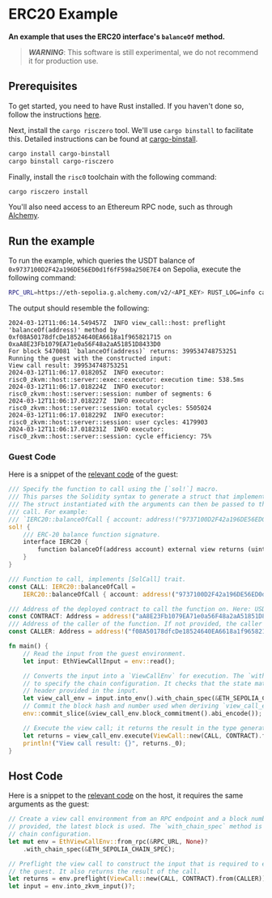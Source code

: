 # ERC20 Example

**An example that uses the ERC20 interface's `balanceOf` method.**

> ***WARNING***: This software is still experimental, we do not recommend it for production use.

## Prerequisites

To get started, you need to have Rust installed. If you haven't done so, follow the instructions [here][install-rust].

Next, install the `cargo risczero` tool. We'll use `cargo binstall` to facilitate this. Detailed instructions can be found at [cargo-binstall].

```bash
cargo install cargo-binstall
cargo binstall cargo-risczero
```

Finally, install the `risc0` toolchain with the following command:

```bash
cargo risczero install
```

You'll also need access to an Ethereum RPC node, such as through [Alchemy](www.alchemy.com).

## Run the example

To run the example, which queries the USDT balance of `0x9737100D2F42a196DE56ED0d1f6fF598a250E7E4` on Sepolia, execute the following command:

```bash
RPC_URL=https://eth-sepolia.g.alchemy.com/v2/<API_KEY> RUST_LOG=info cargo run --release
```

The output should resemble the following:

```text
2024-03-12T11:06:14.549457Z  INFO view_call::host: preflight 'balanceOf(address)' method by 0xf08A50178dfcDe18524640EA6618a1f965821715 on 0xaA8E23Fb1079EA71e0a56F48a2aA51851D8433D0
For block 5470081 `balanceOf(address)` returns: 399534748753251
Running the guest with the constructed input:
View call result: 399534748753251
2024-03-12T11:06:17.018205Z  INFO executor: risc0_zkvm::host::server::exec::executor: execution time: 538.5ms
2024-03-12T11:06:17.018224Z  INFO executor: risc0_zkvm::host::server::session: number of segments: 6
2024-03-12T11:06:17.018227Z  INFO executor: risc0_zkvm::host::server::session: total cycles: 5505024
2024-03-12T11:06:17.018229Z  INFO executor: risc0_zkvm::host::server::session: user cycles: 4179903
2024-03-12T11:06:17.018231Z  INFO executor: risc0_zkvm::host::server::session: cycle efficiency: 75%
```

### Guest Code

Here is a snippet of the [relevant code](./methods/guest/src/main.rs) of the guest:

```rust
/// Specify the function to call using the [`sol!`] macro.
/// This parses the Solidity syntax to generate a struct that implements the [SolCall] trait.
/// The struct instantiated with the arguments can then be passed to the [ViewCall] to execute the
/// call. For example:
/// `IERC20::balanceOfCall { account: address!("9737100D2F42a196DE56ED0d1f6fF598a250E7E4") }`
sol! {
    /// ERC-20 balance function signature.
    interface IERC20 {
        function balanceOf(address account) external view returns (uint);
    }
}

/// Function to call, implements [SolCall] trait.
const CALL: IERC20::balanceOfCall =
    IERC20::balanceOfCall { account: address!("9737100D2F42a196DE56ED0d1f6fF598a250E7E4") };

/// Address of the deployed contract to call the function on. Here: USDT contract on Sepolia
const CONTRACT: Address = address!("aA8E23Fb1079EA71e0a56F48a2aA51851D8433D0");
/// Address of the caller of the function. If not provided, the caller will be the [CONTRACT].
const CALLER: Address = address!("f08A50178dfcDe18524640EA6618a1f965821715");

fn main() {
    // Read the input from the guest environment.
    let input: EthViewCallInput = env::read();

    // Converts the input into a `ViewCallEnv` for execution. The `with_chain_spec` method is used
    // to specify the chain configuration. It checks that the state matches the state root in the
    // header provided in the input.
    let view_call_env = input.into_env().with_chain_spec(&ETH_SEPOLIA_CHAIN_SPEC);
    // Commit the block hash and number used when deriving `view_call_env` to the journal.
    env::commit_slice(&view_call_env.block_commitment().abi_encode());

    // Execute the view call; it returns the result in the type generated by the `sol!` macro.
    let returns = view_call_env.execute(ViewCall::new(CALL, CONTRACT).from(CALLER));
    println!("View call result: {}", returns._0);
}
```

## Host Code

Here is a snippet to the [relevant code](./host/src/main.rs) on the host, it requires the same arguments as the guest:

```rust
// Create a view call environment from an RPC endpoint and a block number. If no block number is
// provided, the latest block is used. The `with_chain_spec` method is used to specify the
// chain configuration.
let mut env = EthViewCallEnv::from_rpc(&RPC_URL, None)?
    .with_chain_spec(&ETH_SEPOLIA_CHAIN_SPEC);

// Preflight the view call to construct the input that is required to execute the function in
// the guest. It also returns the result of the call.
let returns = env.preflight(ViewCall::new(CALL, CONTRACT).from(CALLER))?;
let input = env.into_zkvm_input()?;
```

[install-rust]: https://doc.rust-lang.org/cargo/getting-started/installation.html
[cargo-binstall]: https://github.com/cargo-bins/cargo-binstall#cargo-binaryinstall
